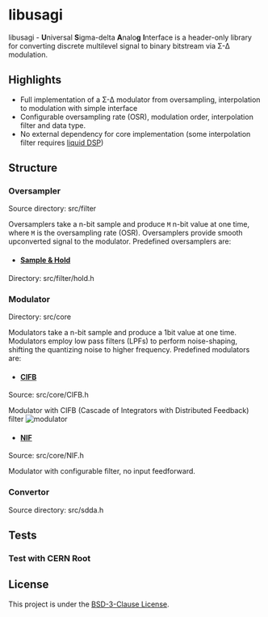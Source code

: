 # libusagi
libusagi - **U**niversal **S**igma-delta **A**nalo**g** **I**nterface is a header-only library for converting discrete multilevel signal to binary bitstream via Σ-Δ modulation. 

## Highlights
* Full implementation of a Σ-Δ modulator from oversampling, interpolation to modulation with simple interface
* Configurable oversampling rate (OSR), modulation order, interpolation filter and data type.
* No external dependency for core implementation (some interpolation filter requires [liquid DSP](https://github.com/jgaeddert/liquid-dsp/))

## Structure
### Oversampler
Source directory: src/filter

Oversamplers take a n-bit sample and produce `M` n-bit value at one time, where `M` is the oversampling rate (OSR). Oversamplers provide smooth upconverted signal to the modulator. Predefined oversamplers are:

* #### [Sample & Hold](src/filter/hold.h)
Directory: src/filter/hold.h

### Modulator
Directory: src/core

Modulators take a n-bit sample and produce a 1bit value at one time. Modulators employ low pass filters (LPFs) to perform noise-shaping, shifting the quantizing noise to higher frequency. Predefined modulators are:

* #### [CIFB](src/core/CIFB.h)
Source: src/core/CIFB.h

Modulator with CIFB (Cascade of Integrators with Distributed Feedback) filter
![modulator](doc/fig2.png)

* #### [NIF](src/core/NIF.h)
Source: src/core/NIF.h

Modulator with configurable filter, no input feedforward. 

### Convertor
Source directory: src/sdda.h

## Tests
### Test with CERN Root


## License
This project is under the [BSD-3-Clause License](LICENSE).